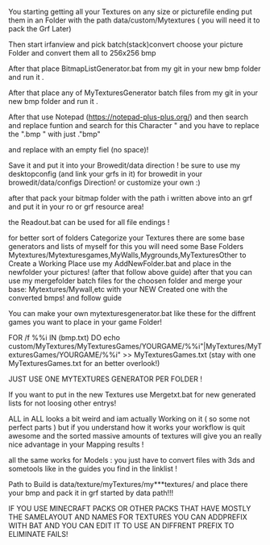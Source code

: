 You starting getting all your Textures on any size or picturefile ending put them in an Folder with the path data/custom/Mytextures ( you will need it to pack the Grf Later)

Then start irfanview and pick batch(stack)convert choose your picture Folder and convert them all to 256x256 bmp

After that place BitmapListGenerator.bat from my git in your new bmp folder and run it .

After that place any of MyTexturesGenerator batch files from my git in your new bmp folder and run it .

After that use Notepad (https://notepad-plus-plus.org/) and then search and replace funtion and search for this Character " and you have to replace the ".bmp " with just ."bmp"

and replace with an empty fiel (no space)!

Save it and put it into your Browedit/data direction ! be sure to use my desktopconfig (and link your grfs in it) for browedit in your browedit/data/configs Direction! or customize your own :)

after that pack your bitmap folder with the path i written above into an grf and put it in your ro or grf resource area!





the Readout.bat can be used for all file endings !




for better sort of folders Categorize your Textures there are some base generators and lists of myself for this you will need some Base Folders Mytextures/Mytexturesgames,MyWalls,Mygrounds,MyTexturesOther to Create a Working Place use my AddNewFolder.bat and place in the newfolder your pictures! (after that follow above guide) after that you can use my mergefolder batch files for the choosen folder and merge your base: Mytextures/Mywall,etc with your NEW Created one with the converted bmps! and follow guide


You can make your own mytexturesgenerator.bat
like these for the diffrent games you want to place in your game Folder!

FOR /f %%i IN (bmp.txt) DO echo custom/MyTextures/MyTexturesGames/YOURGAME/%%i"|MyTextures/MyTexturesGames/YOURGAME/%%i" >> MyTexturesGames.txt  (stay with one MyTexturesGames.txt for an better overlook!)

JUST USE ONE MYTEXTURES GENERATOR PER FOLDER !

If you want to put in the new Textures use Mergetxt.bat for new generated lists for not loosing other entrys!




ALL in ALL looks a bit weird and iam actually Working on it ( so some not perfect parts ) but if you understand how it works your workflow is quit awesome and the sorted massive amounts of textures will give you an really nice advantage in your Mapping results !



all the same works for Models : you just have to convert files with 3ds and sometools like in the guides you find in the linklist ! 

Path to Build is data/texture/myTextures/my***textures/ and place there your bmp and pack it in grf started by data path!!!




IF YOU USE MINECRAFT PACKS OR OTHER PACKS THAT HAVE MOSTLY THE SAMELAYOUT AND NAMES FOR TEXTURES YOU CAN ADDPREFIX WITH BAT AND YOU CAN EDIT IT TO USE AN DIFFRENT PREFIX TO ELIMINATE FAILS!
